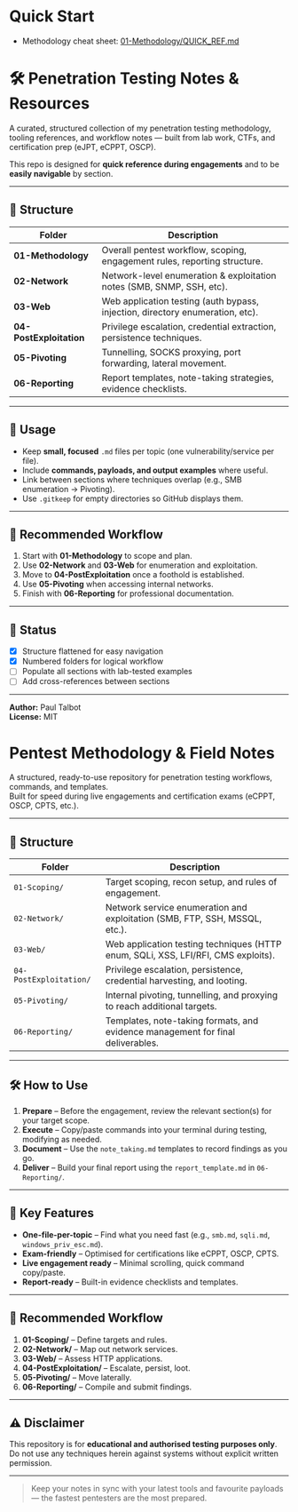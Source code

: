 # Quick Start
- Methodology cheat sheet: [01-Methodology/QUICK_REF.md](./01-Methodology/QUICK_REF.md)

# 🛠️ Penetration Testing Notes & Resources

A curated, structured collection of my penetration testing methodology, tooling references, and workflow notes — built from lab work, CTFs, and certification prep (eJPT, eCPPT, OSCP).

This repo is designed for **quick reference during engagements** and to be **easily navigable** by section.

---

## 📂 Structure

| Folder | Description |
| ------ | ----------- |
| **01-Methodology** | Overall pentest workflow, scoping, engagement rules, reporting structure. |
| **02-Network** | Network-level enumeration & exploitation notes (SMB, SNMP, SSH, etc). |
| **03-Web** | Web application testing (auth bypass, injection, directory enumeration, etc). |
| **04-PostExploitation** | Privilege escalation, credential extraction, persistence techniques. |
| **05-Pivoting** | Tunnelling, SOCKS proxying, port forwarding, lateral movement. |
| **06-Reporting** | Report templates, note-taking strategies, evidence checklists. |

---

## 🎯 Usage

- Keep **small, focused** `.md` files per topic (one vulnerability/service per file).
- Include **commands, payloads, and output examples** where useful.
- Link between sections where techniques overlap (e.g., SMB enumeration → Pivoting).
- Use `.gitkeep` for empty directories so GitHub displays them.

---

## 🔖 Recommended Workflow

1. Start with **01-Methodology** to scope and plan.
2. Use **02-Network** and **03-Web** for enumeration and exploitation.
3. Move to **04-PostExploitation** once a foothold is established.
4. Use **05-Pivoting** when accessing internal networks.
5. Finish with **06-Reporting** for professional documentation.

---

## 📌 Status

- [x] Structure flattened for easy navigation  
- [x] Numbered folders for logical workflow  
- [ ] Populate all sections with lab-tested examples  
- [ ] Add cross-references between sections  

---

**Author:** Paul Talbot  
**License:** MIT  
# Pentest Methodology & Field Notes

A structured, ready-to-use repository for penetration testing workflows, commands, and templates.  
Built for speed during live engagements and certification exams (eCPPT, OSCP, CPTS, etc.).

---

## 📂 Structure

| Folder                | Description |
|-----------------------|-------------|
| `01-Scoping/`         | Target scoping, recon setup, and rules of engagement. |
| `02-Network/`         | Network service enumeration and exploitation (SMB, FTP, SSH, MSSQL, etc.). |
| `03-Web/`             | Web application testing techniques (HTTP enum, SQLi, XSS, LFI/RFI, CMS exploits). |
| `04-PostExploitation/`| Privilege escalation, persistence, credential harvesting, and looting. |
| `05-Pivoting/`        | Internal pivoting, tunnelling, and proxying to reach additional targets. |
| `06-Reporting/`       | Templates, note-taking formats, and evidence management for final deliverables. |

---

## 🛠 How to Use

1. **Prepare** – Before the engagement, review the relevant section(s) for your target scope.
2. **Execute** – Copy/paste commands into your terminal during testing, modifying as needed.
3. **Document** – Use the `note_taking.md` templates to record findings as you go.
4. **Deliver** – Build your final report using the `report_template.md` in `06-Reporting/`.

---

## 📌 Key Features

- **One-file-per-topic** – Find what you need fast (e.g., `smb.md`, `sqli.md`, `windows_priv_esc.md`).
- **Exam-friendly** – Optimised for certifications like eCPPT, OSCP, CPTS.
- **Live engagement ready** – Minimal scrolling, quick command copy/paste.
- **Report-ready** – Built-in evidence checklists and templates.

---

## 🧩 Recommended Workflow

1. **01-Scoping/** – Define targets and rules.  
2. **02-Network/** – Map out network services.  
3. **03-Web/** – Assess HTTP applications.  
4. **04-PostExploitation/** – Escalate, persist, loot.  
5. **05-Pivoting/** – Move laterally.  
6. **06-Reporting/** – Compile and submit findings.

---

## ⚠️ Disclaimer

This repository is for **educational and authorised testing purposes only**.  
Do not use any techniques herein against systems without explicit written permission.

---

> Keep your notes in sync with your latest tools and favourite payloads — the fastest pentesters are the most prepared.

